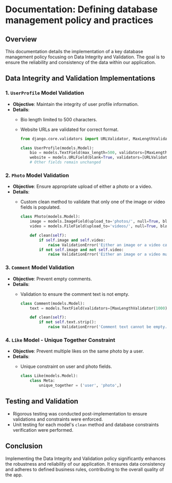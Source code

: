 
# Documentation: Defining database management policy and practices 

## Overview
This documentation details the implementation of a key database management policy focusing on Data Integrity and Validation. The goal is to ensure the reliability and consistency of the data within our application.

## Data Integrity and Validation Implementations

### 1. `UserProfile` Model Validation
- **Objective**: Maintain the integrity of user profile information.
- **Details**:
  - Bio length limited to 500 characters.
  - Website URLs are validated for correct format.

    ```python
    from django.core.validators import URLValidator, MaxLengthValidator

    class UserProfile(models.Model):
        bio = models.TextField(max_length=500, validators=[MaxLengthValidator(500)])
        website = models.URLField(blank=True, validators=[URLValidator()])
        # Other fields remain unchanged
    ```

### 2. `Photo` Model Validation
- **Objective**: Ensure appropriate upload of either a photo or a video.
- **Details**:
  - Custom clean method to validate that only one of the image or video fields is populated.

    ```python
    class Photo(models.Model):
        image = models.ImageField(upload_to='photos/', null=True, blank=True)
        video = models.FileField(upload_to='videos/', null=True, blank=True)

        def clean(self):
            if self.image and self.video:
                raise ValidationError('Either an image or a video can be uploaded, not both.')
            if not self.image and not self.video:
                raise ValidationError('Either an image or a video must be uploaded.')
    ```

### 3. `Comment` Model Validation
- **Objective**: Prevent empty comments.
- **Details**:
  - Validation to ensure the comment text is not empty.

    ```python
    class Comment(models.Model):
        text = models.TextField(validators=[MaxLengthValidator(1000)])

        def clean(self):
            if not self.text.strip():
                raise ValidationError('Comment text cannot be empty.')
    ```

### 4. `Like` Model - Unique Together Constraint
- **Objective**: Prevent multiple likes on the same photo by a user.
- **Details**:
  - Unique constraint on user and photo fields.

    ```python
    class Like(models.Model):
        class Meta:
            unique_together = ('user', 'photo',)
    ```

## Testing and Validation
- Rigorous testing was conducted post-implementation to ensure validations and constraints were enforced.
- Unit testing for each model's `clean` method and database constraints verification were performed.

## Conclusion
Implementing the Data Integrity and Validation policy significantly enhances the robustness and reliability of our application. It ensures data consistency and adheres to defined business rules, contributing to the overall quality of the app.
